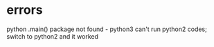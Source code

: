 # errors

python .main() package not found - python3 can't run python2 codes; switch to python2 and it worked

